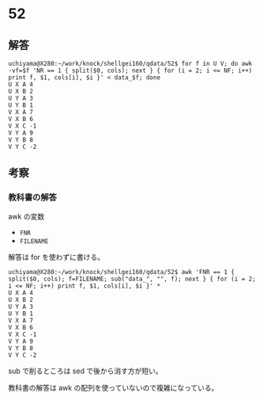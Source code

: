# 52

## 解答

```
uchiyama@X280:~/work/knock/shellgei160/qdata/52$ for f in U V; do awk -vf=$f 'NR == 1 { split($0, cols); next } { for (i = 2; i <= NF; i++) print f, $1, cols[i], $i }' < data_$f; done
U X A 4
U X B 2
U Y A 3
U Y B 1
V X A 7
V X B 6
V X C -1
V Y A 9
V Y B 8
V Y C -2
```

## 考察

### 教科書の解答

awk の変数

- `FNR`
- `FILENAME`

解答は for を使わずに書ける。

```
uchiyama@X280:~/work/knock/shellgei160/qdata/52$ awk 'FNR == 1 { split($0, cols); f=FILENAME; sub("data_", "", f); next } { for (i = 2; i <= NF; i++) print f, $1, cols[i], $i }' *
U X A 4
U X B 2
U Y A 3
U Y B 1
V X A 7
V X B 6
V X C -1
V Y A 9
V Y B 8
V Y C -2
```

sub で削るところは sed で後から消す方が短い。

教科書の解答は awk の配列を使っていないので複雑になっている。
